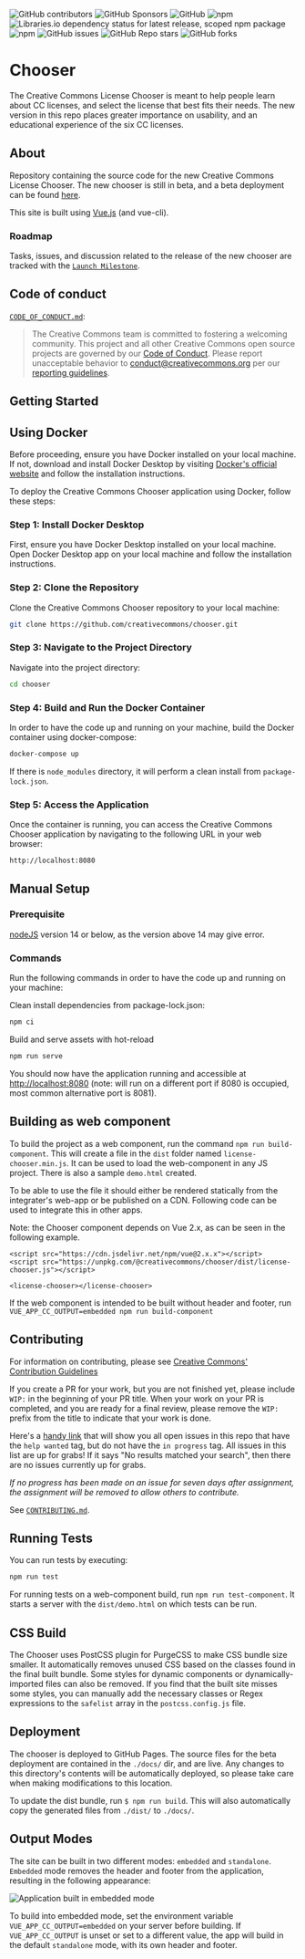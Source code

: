 ![GitHub contributors](https://img.shields.io/github/contributors/creativecommons/chooser)
![GitHub Sponsors](https://img.shields.io/github/sponsors/creativecommons)
![GitHub](https://img.shields.io/github/license/creativecommons/chooser)
![npm](https://img.shields.io/npm/v/@creativecommons/chooser)
![Libraries.io dependency status for latest release, scoped npm package](https://img.shields.io/librariesio/release/npm/@creativecommons/chooser)
![npm](https://img.shields.io/npm/dm/@creativecommons/chooser)
![GitHub issues](https://img.shields.io/github/issues-raw/creativecommons/chooser)
![GitHub Repo stars](https://img.shields.io/github/stars/creativecommons/chooser?style=social)
![GitHub forks](https://img.shields.io/github/forks/creativecommons/chooser?style=social)

# Chooser

The Creative Commons License Chooser is meant to help people learn about CC licenses, and select the license that best fits their needs. The new version in this repo places greater importance on usability, and an educational experience of the six CC licenses.

## About

Repository containing the source code for the new Creative Commons License Chooser. The new chooser is still in beta, and a beta deployment can be found [here](https://chooser-beta.creativecommons.org/).

This site is built using [Vue.js](https://vuejs.org/) (and vue-cli).

### Roadmap

Tasks, issues, and discussion related to the release of the new chooser are tracked with the [`Launch Milestone`](https://github.com/creativecommons/chooser/milestone/1).

## Code of conduct

[`CODE_OF_CONDUCT.md`][org-coc]:
> The Creative Commons team is committed to fostering a welcoming community.
> This project and all other Creative Commons open source projects are governed
> by our [Code of Conduct][code_of_conduct]. Please report unacceptable
> behavior to [conduct@creativecommons.org](mailto:conduct@creativecommons.org)
> per our [reporting guidelines][reporting_guide].

[org-coc]: https://github.com/creativecommons/.github/blob/main/CODE_OF_CONDUCT.md
[code_of_conduct]: https://opensource.creativecommons.org/community/code-of-conduct/
[reporting_guide]: https://opensource.creativecommons.org/community/code-of-conduct/enforcement/

## Getting Started

## Using Docker

Before proceeding, ensure you have Docker installed on your local machine. If not, download and install Docker Desktop by visiting [Docker's official website](https://www.docker.com/products/docker-desktop) and follow the installation instructions.

To deploy the Creative Commons Chooser application using Docker, follow these steps:

### Step 1: Install Docker Desktop

First, ensure you have Docker Desktop installed on your local machine. Open Docker Desktop app on your local machine and follow the installation instructions.

### Step 2: Clone the Repository

Clone the Creative Commons Chooser repository to your local machine:

```bash
git clone https://github.com/creativecommons/chooser.git
```

### Step 3: Navigate to the Project Directory

Navigate into the project directory:

```bash
cd chooser
```

### Step 4: Build and Run the Docker Container

In order to have the code up and running on your machine, build the Docker container using docker-compose:

```bash
docker-compose up
```

If there is `node_modules` directory, it will perform a clean install from
`package-lock.json`.

### Step 5: Access the Application

Once the container is running, you can access the Creative Commons Chooser application by navigating to the following URL in your web browser:

```
http://localhost:8080
```

## Manual Setup

### Prerequisite
[nodeJS](https://nodejs.org/en/blog/release/v14.17.3) version 14 or below, as the version above 14 may give error.

### Commands
Run the following commands in order to have the code up and running on your machine:

Clean install dependencies from package-lock.json:
``` bash
npm ci
```

Build and serve assets with hot-reload
```bash
npm run serve
```

You should now have the application running and accessible at <http://localhost:8080> (note: will run on a different port if 8080 is occupied, most common alternative port is 8081).

## Building as web component

To build the project as a web component, run the command `npm run build-component`. This will create a file in the `dist` folder named `license-chooser.min.js`. It can be used to load the web-component in any JS project. There is also a sample `demo.html` created.

To be able to use the file it should either be rendered statically from the integrater's web-app or be published on a CDN. Following code can be used to integrate this in other apps.

Note: the Chooser component depends on Vue 2.x, as can be seen in the following example.

```
<script src="https://cdn.jsdelivr.net/npm/vue@2.x.x"></script>
<script src="https://unpkg.com/@creativecommons/chooser/dist/license-chooser.js"></script>

<license-chooser></license-chooser>
```

If the web component is intended to be built without header and footer, run `VUE_APP_CC_OUTPUT=embedded npm run build-component`

## Contributing

For information on contributing, please see [Creative Commons' Contribution Guidelines](https://opensource.creativecommons.org/contributing-code/)

If you create a PR for your work, but you are not finished yet, please include `WIP:` in the beginning of your PR title. When your work on your PR is completed, and you are ready for a final review, please remove the `WIP:` prefix from the title to indicate that your work is done.

Here's a [handy link](https://github.com/creativecommons/chooser/issues?utf8=%E2%9C%93&q=is%3Aissue+is%3Aopen+sort%3Aupdated-desc+label%3A%22help+wanted%22+-label%3A%22in+progress%22) that will show you all open issues in this repo that have the `help wanted` tag, but do not have the `in progress` tag.
All issues in this list are up for grabs!
If it says "No results matched your search", then there are no issues currently up for grabs.

*If no progress has been made on an issue for seven days after assignment, the assignment will be removed to allow others to contribute.*

See [`CONTRIBUTING.md`][org-contrib].

[org-contrib]: https://github.com/creativecommons/.github/blob/main/CONTRIBUTING.md

## Running Tests

You can run tests by executing:

```bash
npm run test
```
For running tests on a web-component build, run `npm run test-component`. It starts a server with the  `dist/demo.html` on which tests can be run.


## CSS Build

The Chooser uses PostCSS plugin for PurgeCSS to make CSS bundle size smaller. It automatically removes unused CSS based on the classes found in the final built bundle. Some styles for dynamic components or dynamically-imported files can also be removed. If you find that the built site misses some styles, you can manually add the necessary classes or Regex expressions to the `safelist` array in the `postcss.config.js` file.

## Deployment

The chooser is deployed to GitHub Pages. The source files for the beta deployment are contained in the `./docs/` dir, and are live. Any changes to this directory's contents will be automatically deployed, so please take care when making modifications to this location.

To update the dist bundle, run ```$ npm run build```. This will also automatically copy the generated files from `./dist/` to `./docs/`.

## Output Modes

The site can be built in two different modes: `embedded` and `standalone`. `Embedded` mode removes the header and footer from the application, resulting in the following appearance:

<img src="static/embedded-screenshot.png" alt="Application built in embedded mode">

To build into embedded mode, set the environment variable `VUE_APP_CC_OUTPUT=embedded` on your server before building. If `VUE_APP_CC_OUTPUT` is unset or set to a different value, the app will build in the default `standalone` mode, with its own header and footer.
